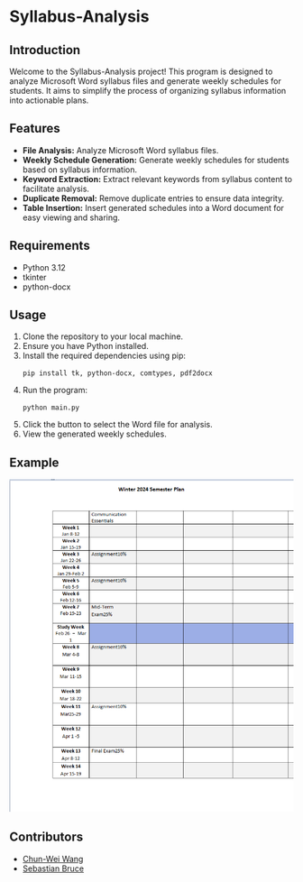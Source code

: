# Syllabus-Analysis

## Introduction

Welcome to the Syllabus-Analysis project! This program is designed to analyze Microsoft Word syllabus files and generate weekly schedules for students. It aims to simplify the process of organizing syllabus information into actionable plans.

## Features

- **File Analysis:** Analyze Microsoft Word syllabus files.
- **Weekly Schedule Generation:** Generate weekly schedules for students based on syllabus information.
- **Keyword Extraction:** Extract relevant keywords from syllabus content to facilitate analysis.
- **Duplicate Removal:** Remove duplicate entries to ensure data integrity.
- **Table Insertion:** Insert generated schedules into a Word document for easy viewing and sharing.

## Requirements

- Python 3.12
- tkinter
- python-docx

## Usage

1. Clone the repository to your local machine.
2. Ensure you have Python installed.
3. Install the required dependencies using pip:
    ```
    pip install tk, python-docx, comtypes, pdf2docx
    ```
4. Run the program:
    ```
    python main.py
    ```
5. Click the button to select the Word file for analysis.
6. View the generated weekly schedules.

## Example

![Example](static/example.png)

## Contributors

- [Chun-Wei Wang](https://github.com/WilsonCruzz)
- [Sebastian Bruce](https://github.com/SebastianBruce)
